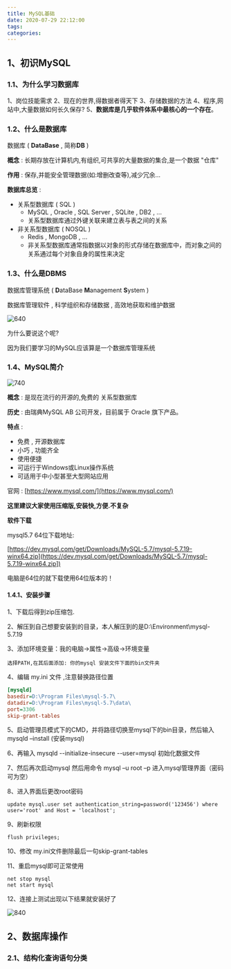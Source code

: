 ```yaml
---
title: MySQL基础
date: 2020-07-29 22:12:00
tags:
categories:
---
```


## 1、初识MySQL

### 1.1、为什么学习数据库

1、岗位技能需求
2、现在的世界,得数据者得天下
3、存储数据的方法
4、程序,网站中,大量数据如何长久保存?
5、**数据库是几乎软件体系中最核心的一个存在**。

### 1.2、什么是数据库

数据库 ( **DataBase** , 简称**DB** )

**概念** : 长期存放在计算机内,有组织,可共享的大量数据的集合,是一个数据 "仓库"

**作用** : 保存,并能安全管理数据(如:增删改查等),减少冗余...

**数据库总览** :

- 关系型数据库 ( SQL )
  + MySQL , Oracle , SQL Server , SQLite , DB2 , ...
  + 关系型数据库通过外键关联来建立表与表之间的关系
- 非关系型数据库 ( NOSQL )
  + Redis , MongoDB , ...
  + 非关系型数据库通常指数据以对象的形式存储在数据库中，而对象之间的关系通过每个对象自身的属性来决定

### 1.3、什么是DBMS

数据库管理系统 ( **D**ataBase **M**anagement **S**ystem )

数据库管理软件 , 科学组织和存储数据 , 高效地获取和维护数据

![640](640.png)

为什么要说这个呢?

因为我们要学习的MySQL应该算是一个数据库管理系统

### 1.4、MySQL简介

![740](740.png)

**概念** : 是现在流行的开源的,免费的 关系型数据库

**历史** : 由瑞典MySQL AB 公司开发，目前属于 Oracle 旗下产品。

**特点** :
  - 免费 , 开源数据库
  - 小巧 , 功能齐全
  - 使用便捷
  - 可运行于Windows或Linux操作系统
  - 可适用于中小型甚至大型网站应用

官网 : [https://www.mysql.com/](https://www.mysql.com/)

**这里建议大家使用压缩版,安装快,方便.不复杂**

**软件下载**

mysql5.7 64位下载地址:

[https://dev.mysql.com/get/Downloads/MySQL-5.7/mysql-5.7.19-winx64.zip](https://dev.mysql.com/get/Downloads/MySQL-5.7/mysql-5.7.19-winx64.zip])

电脑是64位的就下载使用64位版本的！

#### 1.4.1、安装步骤

1、下载后得到zip压缩包.

2、解压到自己想要安装到的目录，本人解压到的是D:\Environment\mysql-5.7.19

3、添加环境变量：我的电脑->属性->高级->环境变量

`选择PATH,在其后面添加: 你的mysql 安装文件下面的bin文件夹`

4、编辑 my.ini 文件 ,注意替换路径位置

```ini
[mysqld]
basedir=D:\Program Files\mysql-5.7\
datadir=D:\Program Files\mysql-5.7\data\
port=3306
skip-grant-tables
```

5、启动管理员模式下的CMD，并将路径切换至mysql下的bin目录，然后输入mysqld –install (安装mysql)

6、再输入  mysqld --initialize-insecure --user=mysql 初始化数据文件

7、然后再次启动mysql 然后用命令 mysql –u root –p 进入mysql管理界面（密码可为空）

8、进入界面后更改root密码

```shell
update mysql.user set authentication_string=password('123456') where user='root' and Host = 'localhost';
```

9、刷新权限

```shell
flush privileges;
```
10、修改 my.ini文件删除最后一句skip-grant-tables

11、重启mysql即可正常使用

```shell
net stop mysql
net start mysql
```

12、连接上测试出现以下结果就安装好了

![840](840.png)



## 2、数据库操作

### 2.1、结构化查询语句分类





